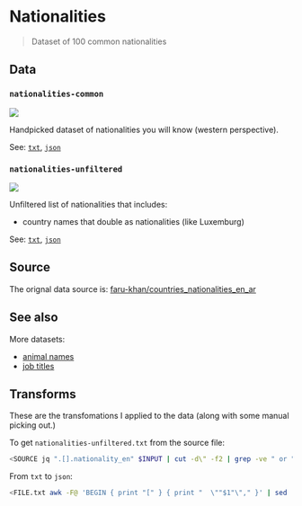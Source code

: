 # Nationalities

> Dataset of 100 common nationalities

## Data

### `nationalities-common`

[![](https://img.shields.io/badge/nationalities-145-brightgreen.svg?style=flat-square)](nationalities-common.txt)

Handpicked dataset of nationalities you will know (western perspective).

See: [`txt`](nationalities-common.txt), [`json`](nationalities-common.json)

### `nationalities-unfiltered`

[![](https://img.shields.io/badge/nationalities-217-brightgreen.svg?style=flat-square)](nationalities-unfiltered.txt)

Unfiltered list of nationalities that includes:

- country names that double as nationalities (like Luxemburg)

See: [`txt`](nationalities-unfiltered.txt), [`json`](nationalities-unfiltered.json)

## Source

The orignal data source is: [faru-khan/countries_nationalities_en_ar](https://github.com/faru-khan/countries_nationalities_en_ar)

## See also

More datasets:

- [animal names](https://github.com/jneidel/animal-names)
- [job titles](https://github.com/jneidel/job-titles)

## Transforms

These are the transfomations I applied to the data (along with some manual picking out.)

To get `nationalities-unfiltered.txt` from the source file:

```sh
<SOURCE jq ".[].nationality_en" $INPUT | cut -d\" -f2 | grep -ve " or " -e " and "
```

From `txt` to `json`:

```sh
<FILE.txt awk -F@ 'BEGIN { print "[" } { print "  \""$1"\"," }' | sed '$ s/,$/\n]/'
```
